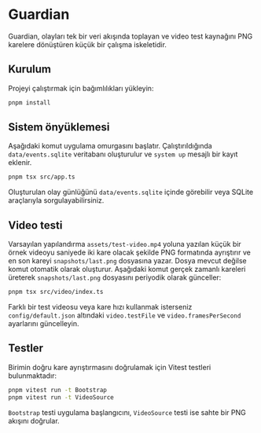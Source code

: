 # Guardian

Guardian, olayları tek bir veri akışında toplayan ve video test kaynağını PNG karelere dönüştüren küçük bir çalışma iskeletidir.

## Kurulum

Projeyi çalıştırmak için bağımlılıkları yükleyin:

```bash
pnpm install
```

## Sistem önyüklemesi

Aşağıdaki komut uygulama omurgasını başlatır. Çalıştırıldığında `data/events.sqlite` veritabanı oluşturulur ve `system up` mesajlı bir kayıt eklenir.

```bash
pnpm tsx src/app.ts
```

Oluşturulan olay günlüğünü `data/events.sqlite` içinde görebilir veya SQLite araçlarıyla sorgulayabilirsiniz.

## Video testi

Varsayılan yapılandırma `assets/test-video.mp4` yoluna yazılan küçük bir örnek videoyu saniyede iki kare olacak şekilde PNG formatında ayrıştırır ve en son kareyi `snapshots/last.png` dosyasına yazar. Dosya mevcut değilse komut otomatik olarak oluşturur. Aşağıdaki komut gerçek zamanlı kareleri üreterek `snapshots/last.png` dosyasını periyodik olarak günceller:

```bash
pnpm tsx src/video/index.ts
```

Farklı bir test videosu veya kare hızı kullanmak isterseniz `config/default.json` altındaki `video.testFile` ve `video.framesPerSecond` ayarlarını güncelleyin.

## Testler

Birimin doğru kare ayrıştırmasını doğrulamak için Vitest testleri bulunmaktadır:

```bash
pnpm vitest run -t Bootstrap
pnpm vitest run -t VideoSource
```

`Bootstrap` testi uygulama başlangıcını, `VideoSource` testi ise sahte bir PNG akışını doğrular.
